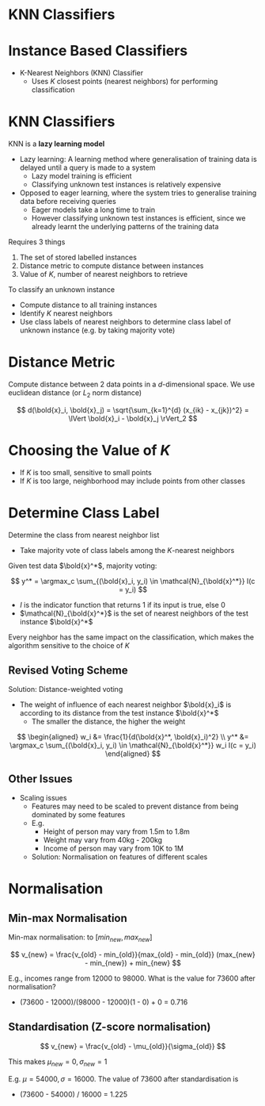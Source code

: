 # KNN Classifiers

# Instance Based Classifiers

-   K-Nearest Neighbors (KNN) Classifier
    -   Uses $K$ closest points (nearest neighbors) for performing classification

# KNN Classifiers

KNN is a **lazy learning model**

-   Lazy learning: A learning method where generalisation of training data is delayed until a query is made to a system
    -   Lazy model training is efficient
    -   Classifying unknown test instances is relatively expensive
-   Opposed to eager learning, where the system tries to generalise training data before receiving queries
    -   Eager models take a long time to train
    -   However classifying unknown test instances is efficient, since we already learnt the underlying patterns of the training data

Requires 3 things

1. The set of stored labelled instances
2. Distance metric to compute distance between instances
3. Value of $K$, number of nearest neighbors to retrieve

To classify an unknown instance

-   Compute distance to all training instances
-   Identify $K$ nearest neighbors
-   Use class labels of nearest neighbors to determine class label of unknown instance (e.g. by taking majority vote)

# Distance Metric

Compute distance between 2 data points in a $d$-dimensional space. We use euclidean distance (or $L_2$ norm distance)

$$
d(\bold{x}_i, \bold{x}_j) = \sqrt{\sum_{k=1}^{d} (x_{ik} - x_{jk})^2} = \lVert \bold{x}_i - \bold{x}_j \rVert_2
$$

# Choosing the Value of $K$

-   If $K$ is too small, sensitive to small points
-   If $K$ is too large, neighborhood may include points from other classes

# Determine Class Label

Determine the class from nearest neighbor list

-   Take majority vote of class labels among the $K$-nearest neighbors

Given test data $\bold{x}^*$, majority voting:

$$
y^* = \argmax_c \sum_{(\bold{x}_i, y_i) \in \mathcal{N}_{\bold{x}^*}} I(c = y_i)
$$

-   $I$ is the indicator function that returns 1 if its input is true, else 0
-   $\mathcal{N}_{\bold{x}^*}$ is the set of nearest neighbors of the test instance $\bold{x}^*$

Every neighbor has the same impact on the classification, which makes the algorithm sensitive to the choice of $K$

## Revised Voting Scheme

Solution: Distance-weighted voting

-   The weight of influence of each nearest neighbor $\bold{x}_i$ is according to its distance from the test instance $\bold{x}^*$
    -   The smaller the distance, the higher the weight

$$
\begin{aligned}
    w_i &= \frac{1}{d(\bold{x}^*, \bold{x}_i)^2} \\
    y^* &= \argmax_c \sum_{(\bold{x}_i, y_i) \in \mathcal{N}_{\bold{x}^*}} w_i I(c = y_i)
\end{aligned}
$$

## Other Issues

-   Scaling issues
    -   Features may need to be scaled to prevent distance from being dominated by some features
    -   E.g.
        -   Height of person may vary from 1.5m to 1.8m
        -   Weight may vary from 40kg - 200kg
        -   Income of person may vary from 10K to 1M
    -   Solution: Normalisation on features of different scales

# Normalisation

## Min-max Normalisation

Min-max normalisation: to $[min_{new}, max_{new}]$

$$
v_{new} = \frac{v_{old} - min_{old}}{max_{old} - min_{old}} (max_{new} - min_{new}) + min_{new}
$$

E.g., incomes range from 12000 to 98000. What is the value for 73600 after normalisation?

-   (73600 - 12000)/(98000 - 12000)(1 - 0) + 0 = 0.716

## Standardisation (Z-score normalisation)

$$
v_{new} = \frac{v_{old} - \mu_{old}}{\sigma_{old}}
$$

This makes $\mu_{new} = 0, \sigma_{new} = 1$

E.g. $\mu = 54000, \sigma = 16000$. The value of 73600 after standardisation is

-   (73600 - 54000) / 16000 = 1.225
